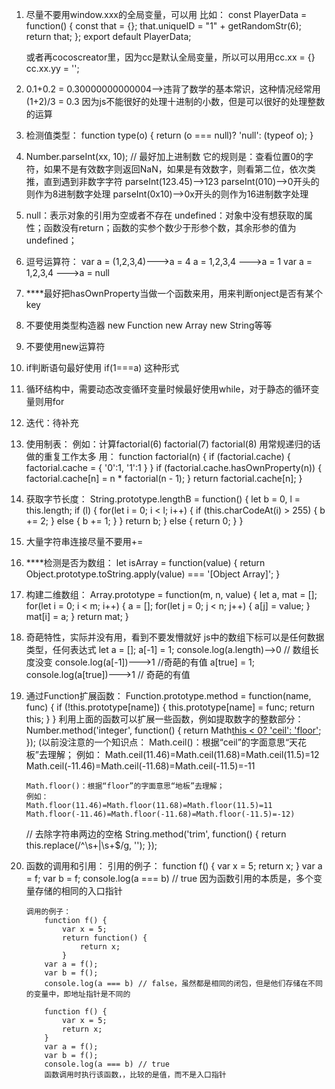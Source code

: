 1. 	尽量不要用window.xxx的全局变量，可以用
	比如：
		const PlayerData = function() {
    		const that = {};
    		that.uniqueID = "1" + getRandomStr(6);
    		return that;
		};
		export default PlayerData;

	或者再cocoscreator里，因为cc是默认全局变量，所以可以用用cc.xx = {}  cc.xx.yy = '';

2. 	0.1+0.2 = 0.30000000000004-->违背了数学的基本常识，这种情况经常用(1+2)/3 = 0.3
	因为js不能很好的处理十进制的小数，但是可以很好的处理整数的运算

3.  检测值类型：
		function type(o) {
			return (o === null)? 'null': (typeof o);
		}

4.  Number.parseInt(xx, 10); // 最好加上进制数
	它的规则是：查看位置0的字符，如果不是有效数字则返回NaN，如果是有效数字，则看第二位，依次类推，直到遇到非数字字符
	parseInt(123.45)-->123
	parseInt(010)-->0开头的则作为8进制数字处理
	parseInt(0x10)-->0x开头的则作为16进制数字处理

5.  null：表示对象的引用为空或者不存在
	undefined：对象中没有想获取的属性；函数没有return；函数的实参个数少于形参个数，其余形参的值为undefined；

6.  逗号运算符：
		var a = (1,2,3,4)--->a = 4
		a = 1,2,3,4 --->a = 1
		var a = 1,2,3,4 --->a = null

7.  ****最好把hasOwnProperty当做一个函数来用，用来判断onject是否有某个key

8.  不要使用类型构造器 new Function   new Array  new String等等

9.  不要使用new运算符

10.	if判断语句最好使用 if(1===a) 这种形式

11.	循环结构中，需要动态改变循环变量时候最好使用while，对于静态的循环变量则用for

12. 迭代：待补充

13. 使用制表：
		例如：计算factorial(6)   factorial(7)   factorial(8) 用常规递归的话做的重复工作太多
		用：
			function factorial(n) {
				if (factorial.cache) {
					factorial.cache = {
						'0':1,
						'1':1
					}
				}
				if (factorial.cache.hasOwnProperty(n)) {
					factorial.cache[n] = n * factorial(n - 1);
				}
				return factorial.cache[n];
			}

14. 获取字节长度：
		String.prototype.lengthB = function() {
			let b = 0, l = this.length;
			if (l) {
				for(let i = 0; i < l; i++) {
					if (this.charCodeAt(i) > 255) {
						b += 2;
					} else {
						b += 1;
					}
				}
				return b;
			} else {
				return 0;
			}
		}

15. 大量字符串连接尽量不要用+=

16. ****检测是否为数组：
		let isArray = function(value) {
			return Object.prototype.toString.apply(value) === '[Object Array]';
		}

17. 构建二维数组：
	Array.prototype = function(m, n, value) {
		let a, mat = [];
		for(let i = 0; i < m; i++) {
			a = [];
			for(let j = 0; j < n; j++) {
				a[j] = value;
			}
			mat[i] = a;
		}
		return mat;
	}

18. 奇葩特性，实际并没有用，看到不要发懵就好
	js中的数组下标可以是任何数据类型，任何表达式
	let a = [];
	a[-1] = 1;
	console.log(a.length)-->0 // 数组长度没变
	console.log(a[-1])--->1  //奇葩的有值
	a[true] = 1;
	console.log(a[true])--->1 // 奇葩的有值


19. 通过Function扩展函数：
		Function.prototype.method = function(name, func) {
			if (!this.prototype[name]) {
				this.prototype[name] = func;
				return this;
			}
		}
	利用上面的函数可以扩展一些函数，例如提取数字的整数部分：
		Number.method('integer', function() {
			return Math[this < 0? 'ceil': 'floor'](this);
		});
	(以前没注意的一个知识点：
		Math.ceil()：根据“ceil”的字面意思“天花板”去理解；
		例如：
		Math.ceil(11.46)=Math.ceil(11.68)=Math.ceil(11.5)=12
		Math.ceil(-11.46)=Math.ceil(-11.68)=Math.ceil(-11.5)=-11
		 
		Math.floor()：根据“floor”的字面意思“地板”去理解；
		例如：
		Math.floor(11.46)=Math.floor(11.68)=Math.floor(11.5)=11
		Math.floor(-11.46)=Math.floor(-11.68)=Math.floor(-11.5)=-12)

	// 去除字符串两边的空格
	String.method('trim', function() {
		return this.replace(/^\s+|\s+$/g, '');
	});

20. 函数的调用和引用：
		引用的例子：
			function f() {
				var x = 5;
				return x;
			}
			var a = f;
			var b = f;
			console.log(a === b) // true
			因为函数引用的本质是，多个变量存储的相同的入口指针

		调用的例子：
			function f() {
				var x = 5;
				return function() {
					return x;
				}
			var a = f();
			var b = f();
			console.log(a === b) // false，虽然都是相同的闭包，但是他们存储在不同的变量中，即地址指针是不同的

			function f() {
				var x = 5;
				return x;
			}
			var a = f();
			var b = f();
			console.log(a === b) // true
			函数调用时执行该函数，，比较的是值，而不是入口指针
